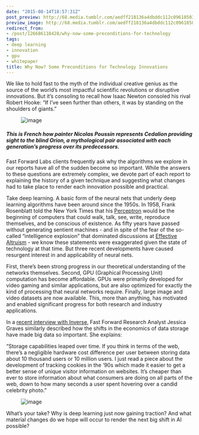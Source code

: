 ```yaml
---
date: "2015-08-14T18:57:31Z"
post_preview: http://68.media.tumblr.com/aedff218136a4dbddc112c09618503ae/tumblr_inline_nt365m6VoK1ta78fg_540.jpg
preview_image: http://68.media.tumblr.com/aedff218136a4dbddc112c09618503ae/tumblr_inline_nt365m6VoK1ta78fg_540.jpg
redirect_from:
- /post/126686110428/why-now-some-preconditions-for-technology
tags:
- deep learning
- innovation
- gpu
- whitepaper
title: Why Now? Some Preconditions for Technology Innovations
---
```


<p>We like to hold fast to the myth of the individual creative genius as the source of the world’s most impactful scientific revolutions or disruptive innovations. But it’s consoling to recall how Isaac Newton consoled his rival Robert Hooke: “If I’ve seen further than others, it was by standing on the shoulders of giants.”</p><figure data-orig-width="583" data-orig-height="420" class="tmblr-full"><img src="http://68.media.tumblr.com/aedff218136a4dbddc112c09618503ae/tumblr_inline_nt365m6VoK1ta78fg_540.jpg" alt="image" data-orig-width="583" data-orig-height="420"/></figure>

##### This is French how painter Nicolas Poussin represents Cedalion providing sight to the blind Orion, a mythological pair associated with each generation’s progress over its predecessors.

<p>Fast Forward Labs clients frequently ask why the algorithms we explore in our reports have all of the sudden become so important. While the answers to these questions are extremely complex, we devote part of each report to explaining the history of a given technique and suggesting what changes had to take place to render each innovation possible and practical. </p><p>Take deep learning. A basic form of the neural nets that underly deep learning algorithms have been around since the 1950s. In 1958, Frank Rosenblatt told the New York Times that his <a href="https://en.wikipedia.org/wiki/Perceptron">Perceptron</a> would be the beginning of computers that could walk, talk, see, write, reproduce themselves, and be conscious of existence. As fifty years have passed without generating sentient machines - and in spite of the fear of the so-called “intelligence explosion” that dominated discussions at <a href="http://www.vox.com/2015/8/10/9124145/effective-altruism-global-ai">Effective Altruism</a> - we know these statements were exaggerated given the state of technology at that time. But three recent developments have caused resurgent interest in and applicability of neural nets.</p><p>First, there’s been strong progress in our theoretical understanding of the networks themselves. Second, GPU (Graphical Processing Unit) computation has become affordable. GPUs were primarily developed for video gaming and similar applications, but are also optimized for exactly the kind of processing that neural networks require. Finally, large image and video datasets are now available. This, more than anything, has motivated and enabled significant progress for both research and industry applications. </p><p>In a <a href="https://www.inverse.com/article/4956-fast-forward-labs-jessica-graves-on-farming-big-data">recent interview with Inverse,</a> Fast Forward Research Analyst Jessica Graves similarly described how the shifts in the economics of data storage have made big data so important. She explains:</p><p>“Storage capabilities leaped over time. If you think in terms of the web, there’s a negligible hardware cost difference per user between storing data about 10 thousand users or 10 million users. I just read a piece about the development of tracking cookies in the ‘90s which made it easier to get a better sense of unique visitor information on websites. It’s cheaper than ever to store information about what consumers are doing on all parts of the web, down to how many seconds a user spent hovering over a candid celebrity photo.”<br/></p><figure data-orig-width="813" data-orig-height="180" class="tmblr-full"><img src="http://68.media.tumblr.com/6c80e2002a445da752df9f0cee53c15f/tumblr_inline_nt35z63tuN1ta78fg_540.png" alt="image" data-orig-width="813" data-orig-height="180"/></figure><p>What’s your take? Why is deep learning just now gaining traction? And what material changes do we hope will occur to render the next big shift in AI possible?</p>
